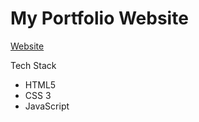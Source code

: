 # My Portfolio Website

[Website](https://www.shafsm.com)


Tech Stack
* HTML5
* CSS 3
* JavaScript 

